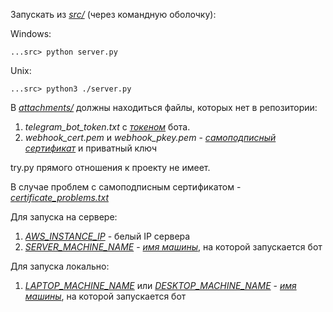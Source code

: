 Запускать из [*src/*](https://github.com/Radislav123/chat_bot/tree/master/src) (через командную оболочку):

Windows:  

    ...src> python server.py

Unix:  

    ...src> python3 ./server.py

В [*attachments/*](https://github.com/Radislav123/chat_bot/tree/master/attachments) должны находиться файлы, которых нет в репозитории:
1) *telegram_bot_token.txt* с [*токеном*](https://core.telegram.org/bots#6-botfather) бота.
2) *webhook_cert.pem* и *webhook_pkey.pem* - [*самоподписный сертификат*](https://groosha.gitbook.io/telegram-bot-lessons/chapter4#sozdaem-sertifikat) и приватный ключ

try.py прямого отношения к проекту не имеет.

В случае проблем с самоподписным сертификатом - [*certificate_problems.txt*](https://github.com/Radislav123/chat_bot/blob/master/attachments/certificate_problems.txt)

Для запуска на сервере:
1) [*AWS_INSTANCE_IP*](https://github.com/Radislav123/chat_bot/blob/master/src/constants.py#L7) - белый IP сервера
2) [*SERVER_MACHINE_NAME*](https://github.com/Radislav123/chat_bot/blob/master/src/constants.py#L18) - [*имя машины*](http://podmoga.org/?p=193#:~:text=%D0%92%20%D0%BE%D1%82%D0%BA%D1%80%D1%8B%D0%B2%D1%88%D0%B5%D0%BC%D1%81%D1%8F%20%D0%BE%D0%BA%D0%BD%D0%B5%20%D0%BF%D1%80%D0%BE%D0%B2%D0%BE%D0%B4%D0%BD%D0%B8%D0%BA%D0%B0%20%D0%BD%D0%B0%D1%85%D0%BE%D0%B4%D0%B8%D0%BC,%3A%C2%BB%20%D0%BC%D0%BE%D0%B6%D0%BD%D0%BE%20%D1%83%D0%B2%D0%B8%D0%B4%D0%B5%D1%82%D1%8C%20%D0%B8%D0%BC%D1%8F%20%D0%BA%D0%BE%D0%BC%D0%BF%D1%8C%D1%8E%D1%82%D0%B5%D1%80%D0%B0.),
на которой запускается бот

Для запуска локально:
1) [*LAPTOP_MACHINE_NAME*](https://github.com/Radislav123/chat_bot/blob/master/src/constants.py#L19)
или [*DESKTOP_MACHINE_NAME*](https://github.com/Radislav123/chat_bot/blob/master/src/constants.py#L20) - [*имя машины*](http://podmoga.org/?p=193#:~:text=%D0%92%20%D0%BE%D1%82%D0%BA%D1%80%D1%8B%D0%B2%D1%88%D0%B5%D0%BC%D1%81%D1%8F%20%D0%BE%D0%BA%D0%BD%D0%B5%20%D0%BF%D1%80%D0%BE%D0%B2%D0%BE%D0%B4%D0%BD%D0%B8%D0%BA%D0%B0%20%D0%BD%D0%B0%D1%85%D0%BE%D0%B4%D0%B8%D0%BC,%3A%C2%BB%20%D0%BC%D0%BE%D0%B6%D0%BD%D0%BE%20%D1%83%D0%B2%D0%B8%D0%B4%D0%B5%D1%82%D1%8C%20%D0%B8%D0%BC%D1%8F%20%D0%BA%D0%BE%D0%BC%D0%BF%D1%8C%D1%8E%D1%82%D0%B5%D1%80%D0%B0.),
на которой запускается бот
